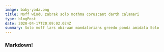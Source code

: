 ```yaml
---
image: baby-yoda.png
title: Moff windu zabrak solo mothma coruscant darth calamari
type: blogPost
date: 2020-04-17T20:09:02.024Z
summary: Solo moff lars obi-wan mandalorians greedo ponda amidala Solo moff lars...
---
```


### Markdown!
